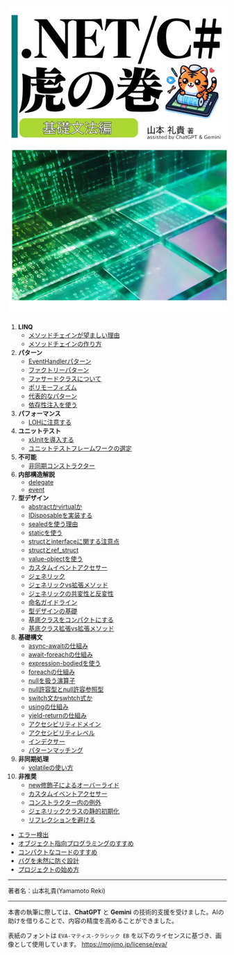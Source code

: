 ![csharp-toranomaki](./img/toranomaki.jpg)

1. **LINQ** 
   - [メソッドチェインが望ましい理由](.//workspaces/csharp-toranomaki/LINQ/メソッドチェインが望ましい理由.md) 
   - [メソッドチェインの作り方](.//workspaces/csharp-toranomaki/LINQ/メソッドチェインの作り方.md) 
1. **パターン** 
   - [EventHandlerパターン](.//workspaces/csharp-toranomaki/パターン/EventHandlerパターン.md) 
   - [ファクトリーパターン](.//workspaces/csharp-toranomaki/パターン/ファクトリーパターン.md) 
   - [ファサードクラスについて](.//workspaces/csharp-toranomaki/パターン/ファサードクラスについて.md) 
   - [ポリモーフィズム](.//workspaces/csharp-toranomaki/パターン/ポリモーフィズム.md) 
   - [代表的なパターン](.//workspaces/csharp-toranomaki/パターン/代表的なパターン.md) 
   - [依存性注入を使う](.//workspaces/csharp-toranomaki/パターン/依存性注入を使う.md) 
1. **パフォーマンス** 
   - [LOHに注意する](.//workspaces/csharp-toranomaki/パフォーマンス/LOHに注意する.md) 
1. **ユニットテスト** 
   - [xUnitを導入する](.//workspaces/csharp-toranomaki/ユニットテスト/xUnitを導入する.md) 
   - [ユニットテストフレームワークの選定](.//workspaces/csharp-toranomaki/ユニットテスト/ユニットテストフレームワークの選定.md) 
1. **不可能** 
   - [非同期コンストラクター](.//workspaces/csharp-toranomaki/不可能/非同期コンストラクター.md) 
1. **内部構造解説** 
   - [delegate](.//workspaces/csharp-toranomaki/内部構造解説/delegate.md) 
   - [event](.//workspaces/csharp-toranomaki/内部構造解説/event.md) 
1. **型デザイン** 
   - [abstractかvirtualか](.//workspaces/csharp-toranomaki/型デザイン/abstractかvirtualか.md) 
   - [IDisposableを実装する](.//workspaces/csharp-toranomaki/型デザイン/IDisposableを実装する.md) 
   - [sealedを使う理由](.//workspaces/csharp-toranomaki/型デザイン/sealedを使う理由.md) 
   - [staticを使う](.//workspaces/csharp-toranomaki/型デザイン/staticを使う.md) 
   - [structとinterfaceに関する注意点](.//workspaces/csharp-toranomaki/型デザイン/structとinterfaceに関する注意点.md) 
   - [structとref_struct](.//workspaces/csharp-toranomaki/型デザイン/structとref_struct.md) 
   - [value-objectを使う](.//workspaces/csharp-toranomaki/型デザイン/value-objectを使う.md) 
   - [カスタムイベントアクセサー](.//workspaces/csharp-toranomaki/型デザイン/カスタムイベントアクセサー.md) 
   - [ジェネリック](.//workspaces/csharp-toranomaki/型デザイン/ジェネリック.md) 
   - [ジェネリックvs拡張メソッド](.//workspaces/csharp-toranomaki/型デザイン/ジェネリックvs拡張メソッド.md) 
   - [ジェネリックの共変性と反変性](.//workspaces/csharp-toranomaki/型デザイン/ジェネリックの共変性と反変性.md) 
   - [命名ガイドライン](.//workspaces/csharp-toranomaki/型デザイン/命名ガイドライン.md) 
   - [型デザインの基礎](.//workspaces/csharp-toranomaki/型デザイン/型デザインの基礎.md) 
   - [基底クラスをコンパクトにする](.//workspaces/csharp-toranomaki/型デザイン/基底クラスをコンパクトにする.md) 
   - [基底クラス拡張vs拡張メソッド](.//workspaces/csharp-toranomaki/型デザイン/基底クラス拡張vs拡張メソッド.md) 
1. **基礎構文** 
   - [async-awaitの仕組み](.//workspaces/csharp-toranomaki/基礎構文/async-awaitの仕組み.md) 
   - [await-foreachの仕組み](.//workspaces/csharp-toranomaki/基礎構文/await-foreachの仕組み.md) 
   - [expression-bodiedを使う](.//workspaces/csharp-toranomaki/基礎構文/expression-bodiedを使う.md) 
   - [foreachの仕組み](.//workspaces/csharp-toranomaki/基礎構文/foreachの仕組み.md) 
   - [nullを扱う演算子](.//workspaces/csharp-toranomaki/基礎構文/nullを扱う演算子.md) 
   - [null許容型とnull許容参照型](.//workspaces/csharp-toranomaki/基礎構文/null許容型とnull許容参照型.md) 
   - [switch文かswhtch式か](.//workspaces/csharp-toranomaki/基礎構文/switch文かswhtch式か.md) 
   - [usingの仕組み](.//workspaces/csharp-toranomaki/基礎構文/usingの仕組み.md) 
   - [yield-returnの仕組み](.//workspaces/csharp-toranomaki/基礎構文/yield-returnの仕組み.md) 
   - [アクセシビリティドメイン](.//workspaces/csharp-toranomaki/基礎構文/アクセシビリティドメイン.md) 
   - [アクセシビリティレベル](.//workspaces/csharp-toranomaki/基礎構文/アクセシビリティレベル.md) 
   - [インデクサー](.//workspaces/csharp-toranomaki/基礎構文/インデクサー.md) 
   - [パターンマッチング](.//workspaces/csharp-toranomaki/基礎構文/パターンマッチング.md) 
1. **非同期処理** 
   - [volatileの使い方](.//workspaces/csharp-toranomaki/非同期処理/volatileの使い方.md) 
1. **非推奨** 
   - [new修飾子によるオーバーライド](.//workspaces/csharp-toranomaki/非推奨/new修飾子によるオーバーライド.md) 
   - [カスタムイベントアクセサー](.//workspaces/csharp-toranomaki/非推奨/カスタムイベントアクセサー.md) 
   - [コンストラクター内の例外](.//workspaces/csharp-toranomaki/非推奨/コンストラクター内の例外.md) 
   - [ジェネリッククラスの静的初期化](.//workspaces/csharp-toranomaki/非推奨/ジェネリッククラスの静的初期化.md) 
   - [リフレクションを避ける](.//workspaces/csharp-toranomaki/非推奨/リフレクションを避ける.md) 
- [エラー検出](.//workspaces/csharp-toranomaki/エラー検出.md) 
- [オブジェクト指向プログラミングのすすめ](.//workspaces/csharp-toranomaki/オブジェクト指向プログラミングのすすめ.md) 
- [コンパクトなコードのすすめ](.//workspaces/csharp-toranomaki/コンパクトなコードのすすめ.md) 
- [バグを未然に防ぐ設計](.//workspaces/csharp-toranomaki/バグを未然に防ぐ設計.md) 
- [プロジェクトの始め方](.//workspaces/csharp-toranomaki/プロジェクトの始め方.md)

---

著者名：山本礼貴(Yamamoto Reki)

---

本書の執筆に際しては、**ChatGPT** と **Gemini** の技術的支援を受けました。AIの助けを借りることで、内容の精度を高めることができました。

表紙のフォントは `EVA-マティス-クラシック EB` を以下のライセンスに基づき、画像として使用しています。
https://mojimo.jp/license/eva/